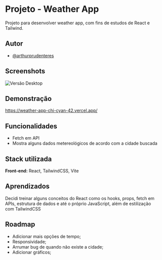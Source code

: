 # Projeto - Weather App

Projeto para desenvolver weather app, com fins de estudos de React e Tailwind.


## Autor

- [@arthurprudenteres](https://github.com/arthurprudenteres/)


## Screenshots

![Versão Desktop](https://i.snipboard.io/mJ7OuQ.jpg)


## Demonstração

https://weather-app-chi-cyan-42.vercel.app/

## Funcionalidades

- Fetch em API
- Mostra alguns dados metereológicos de acordo com a cidade buscada

## Stack utilizada

**Front-end:** React, TailwindCSS, Vite


## Aprendizados

Decidi treinar alguns conceitos do React como os hooks, props, fetch em APIs, estrutura de dados e até o próprio JavaScript, além de estilização com TailwindCSS


## Roadmap

- Adicionar mais opções de tempo;
- Responsividade;
- Arrumar bug de quando não existe a cidade;
- Adicionar gráficos;